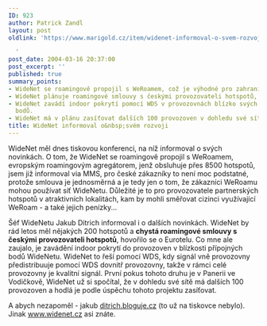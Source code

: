 ```yaml
---
ID: 923
author: Patrick Zandl
layout: post
oldlink: 'https://www.marigold.cz/item/widenet-informoval-o-svem-rozvoji

  '
post_date: 2004-03-16 20:37:00
post_excerpt: ''
published: true
summary_points:
- WideNet se roamingově propojil s WeRoamem, což je výhodné pro zahraniční zákazníky.
- WideNet plánuje roamingové smlouvy s českými provozovateli hotspotů, například Eurotelem.
- WideNet zavádí indoor pokrytí pomocí WDS v provozovnách blízko svých přípojných
  bodů.
- WideNet má v plánu zasíťovat dalších 100 provozoven v dohledu své sítě.
title: WideNet informoval o&nbsp;svém rozvoji
---
```


<p>
WideNet měl dnes tiskovou konferenci, na níž informoval o svých novinkách. O tom, že WideNet se roamingově propojil s WeRoamem, evropským roamingovým agregátorem, jenž obsluhuje přes 8500 hotspotů, jsem již informoval via MMS, pro české zákazníky to není moc podstatné, protože smlouva je jednosměrná a je tedy jen o tom, že zákazníci WeRoamu mohou používat síť WideNetu. Důležité je to pro provozovatele partnerských hotspotů v atraktivních lokalitách, kam by mohli směřovat cizinci využívající WeRoam - a také jejich penízky...</p>

<p>
Šéf WideNetu Jakub Ditrich informoval i o dalších novinkách. WideNet by rád letos měl nějakých 200 hotspotů a <STRONG>chystá roamingové smlouvy s českými provozovateli hotspotů</STRONG>, hovořilo se o Eurotelu. Co mne ale zaujalo, je zavádění indoor pokrytí do provozoven v blízkosti přípojných bodů WideNetu. WideNet to řeší pomocí WDS, kdy signál vně provozovny předistribuuje pomocí WDS dovnitř provozovny, takže v rámci celé provozovny je kvalitní signál. První pokus tohoto druhu je v Panerii ve Vodičkově, WideNet už si spočítal, že v dohledu své sítě má dalších 100 provozoven a hodlá je podle úspěchu tohoto projektu zasíťovat. </p>

<p>
A abych nezapoměl - jakub <A href="http://ditrich.bloguje.cz/" target=_blank>ditrich.bloguje.cz</A> (to už na tiskovce nebylo). Jinak <A href="http://www.widenet.cz">www.widenet.cz</A> asi znáte.</p>